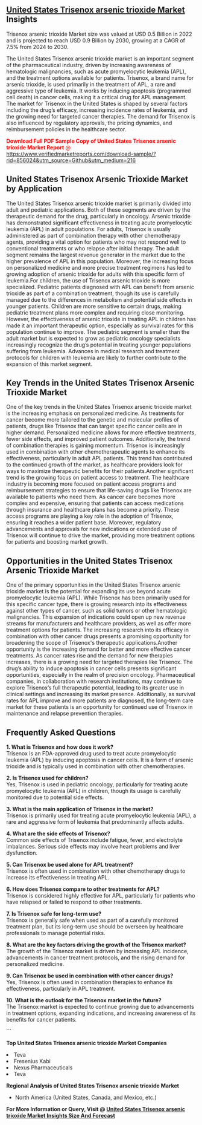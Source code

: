 <h2><a href="https://www.verifiedmarketreports.com/download-sample/?rid=856024&amp;utm_source=Github&amp;utm_medium=216" target="_blank">United States Trisenox arsenic trioxide Market</a> Insights</h2><p>Trisenox arsenic trioxide Market size was valued at USD 0.5 Billion in 2022 and is projected to reach USD 0.9 Billion by 2030, growing at a CAGR of 7.5% from 2024 to 2030.</p><p><p>The United States Trisenox arsenic trioxide market is an important segment of the pharmaceutical industry, driven by increasing awareness of hematologic malignancies, such as acute promyelocytic leukemia (APL), and the treatment options available for patients. Trisenox, a brand name for arsenic trioxide, is used primarily in the treatment of APL, a rare and aggressive type of leukemia. It works by inducing apoptosis (programmed cell death) in cancer cells, making it a critical drug for APL management. The market for Trisenox in the United States is shaped by several factors including the drug’s efficacy, increasing incidence rates of leukemia, and the growing need for targeted cancer therapies. The demand for Trisenox is also influenced by regulatory approvals, the pricing dynamics, and reimbursement policies in the healthcare sector. <p><span class=""><span style="color: #ff0000;"><strong>Download Full PDF Sample Copy of United States Trisenox arsenic trioxide Market Report</strong> @ </span><a href="https://www.verifiedmarketreports.com/download-sample/?rid=856024&amp;utm_source=Github&amp;utm_medium=216" target="_blank">https://www.verifiedmarketreports.com/download-sample/?rid=856024&amp;utm_source=Github&amp;utm_medium=216</a></span></p></p><h2>United States Trisenox Arsenic Trioxide Market by Application</h2><p>The United States Trisenox arsenic trioxide market is primarily divided into adult and pediatric applications. Both of these segments are driven by the therapeutic demand for the drug, particularly in oncology. Arsenic trioxide has demonstrated significant effectiveness in treating acute promyelocytic leukemia (APL) in adult populations. For adults, Trisenox is usually administered as part of combination therapy with other chemotherapy agents, providing a vital option for patients who may not respond well to conventional treatments or who relapse after initial therapy. The adult segment remains the largest revenue generator in the market due to the higher prevalence of APL in this population. Moreover, the increasing focus on personalized medicine and more precise treatment regimens has led to growing adoption of arsenic trioxide for adults with this specific form of leukemia.For children, the use of Trisenox arsenic trioxide is more specialized. Pediatric patients diagnosed with APL can benefit from arsenic trioxide as part of a combination treatment, though its use is carefully managed due to the differences in metabolism and potential side effects in younger patients. Children are more sensitive to certain drugs, making pediatric treatment plans more complex and requiring close monitoring. However, the effectiveness of arsenic trioxide in treating APL in children has made it an important therapeutic option, especially as survival rates for this population continue to improve. The pediatric segment is smaller than the adult market but is expected to grow as pediatric oncology specialists increasingly recognize the drug’s potential in treating younger populations suffering from leukemia. Advances in medical research and treatment protocols for children with leukemia are likely to further contribute to the expansion of this market segment.</p><h2>Key Trends in the United States Trisenox Arsenic Trioxide Market</h2><p>One of the key trends in the United States Trisenox arsenic trioxide market is the increasing emphasis on personalized medicine. As treatments for cancer become more tailored to the genetic and molecular profiles of patients, drugs like Trisenox that can target specific cancer cells are in higher demand. Personalized medicine allows for more effective treatments, fewer side effects, and improved patient outcomes. Additionally, the trend of combination therapies is gaining momentum. Trisenox is increasingly used in combination with other chemotherapeutic agents to enhance its effectiveness, particularly in adult APL patients. This trend has contributed to the continued growth of the market, as healthcare providers look for ways to maximize therapeutic benefits for their patients.Another significant trend is the growing focus on patient access to treatment. The healthcare industry is becoming more focused on patient access programs and reimbursement strategies to ensure that life-saving drugs like Trisenox are available to patients who need them. As cancer care becomes more complex and expensive, ensuring that patients can access medications through insurance and healthcare plans has become a priority. These access programs are playing a key role in the adoption of Trisenox, ensuring it reaches a wider patient base. Moreover, regulatory advancements and approvals for new indications or extended use of Trisenox will continue to drive the market, providing more treatment options for patients and boosting market growth.</p><h2>Opportunities in the United States Trisenox Arsenic Trioxide Market</h2><p>One of the primary opportunities in the United States Trisenox arsenic trioxide market is the potential for expanding its use beyond acute promyelocytic leukemia (APL). While Trisenox has been primarily used for this specific cancer type, there is growing research into its effectiveness against other types of cancer, such as solid tumors or other hematologic malignancies. This expansion of indications could open up new revenue streams for manufacturers and healthcare providers, as well as offer more treatment options for patients. The increasing research into its efficacy in combination with other cancer drugs presents a promising opportunity for broadening the scope of Trisenox's therapeutic applications.Another opportunity is the increasing demand for better and more effective cancer treatments. As cancer rates rise and the demand for new therapies increases, there is a growing need for targeted therapies like Trisenox. The drug’s ability to induce apoptosis in cancer cells presents significant opportunities, especially in the realm of precision oncology. Pharmaceutical companies, in collaboration with research institutions, may continue to explore Trisenox’s full therapeutic potential, leading to its greater use in clinical settings and increasing its market presence. Additionally, as survival rates for APL improve and more patients are diagnosed, the long-term care market for these patients is an opportunity for continued use of Trisenox in maintenance and relapse prevention therapies.</p><h2>Frequently Asked Questions</h2><p><strong>1. What is Trisenox and how does it work?</strong><br>Trisenox is an FDA-approved drug used to treat acute promyelocytic leukemia (APL) by inducing apoptosis in cancer cells. It is a form of arsenic trioxide and is typically used in combination with other chemotherapies.</p><p><strong>2. Is Trisenox used for children?</strong><br>Yes, Trisenox is used in pediatric oncology, particularly for treating acute promyelocytic leukemia (APL) in children, though its usage is carefully monitored due to potential side effects.</p><p><strong>3. What is the main application of Trisenox in the market?</strong><br>Trisenox is primarily used for treating acute promyelocytic leukemia (APL), a rare and aggressive form of leukemia that predominantly affects adults.</p><p><strong>4. What are the side effects of Trisenox?</strong><br>Common side effects of Trisenox include fatigue, fever, and electrolyte imbalances. Serious side effects may involve heart problems and liver dysfunction.</p><p><strong>5. Can Trisenox be used alone for APL treatment?</strong><br>Trisenox is often used in combination with other chemotherapy drugs to increase its effectiveness in treating APL.</p><p><strong>6. How does Trisenox compare to other treatments for APL?</strong><br>Trisenox is considered highly effective for APL, particularly for patients who have relapsed or failed to respond to other treatments.</p><p><strong>7. Is Trisenox safe for long-term use?</strong><br>Trisenox is generally safe when used as part of a carefully monitored treatment plan, but its long-term use should be overseen by healthcare professionals to manage potential risks.</p><p><strong>8. What are the key factors driving the growth of the Trisenox market?</strong><br>The growth of the Trisenox market is driven by increasing APL incidence, advancements in cancer treatment protocols, and the rising demand for personalized medicine.</p><p><strong>9. Can Trisenox be used in combination with other cancer drugs?</strong><br>Yes, Trisenox is often used in combination therapies to enhance its effectiveness, particularly in APL treatment.</p><p><strong>10. What is the outlook for the Trisenox market in the future?</strong><br>The Trisenox market is expected to continue growing due to advancements in treatment options, expanding indications, and increasing awareness of its benefits for cancer patients.</p>```</p><p><strong>Top United States Trisenox arsenic trioxide Market Companies</strong></p><div data-test-id=""><p><li>Teva</li><li> Fresenius Kabi</li><li> Nexus Pharmaceuticals</li><li> Teva</li></p><div><strong>Regional Analysis of&nbsp;United States Trisenox arsenic trioxide Market</strong></div><ul><li dir="ltr"><p dir="ltr">North America&nbsp;(United States, Canada, and Mexico, etc.)</p></li></ul><p><strong>For More Information or Query, Visit @&nbsp;</strong><strong><a href="https://www.verifiedmarketreports.com/product/trisenox-arsenic-trioxide-market/?utm_source=Github&amp;utm_medium=216" target="_blank">United States Trisenox arsenic trioxide Market Insights Size And Forecast</a></strong></p></div>
